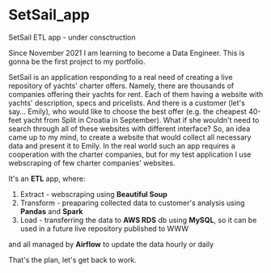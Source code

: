 # SetSail_app
SetSail ETL app - under consctruction

Since November 2021 I am learning to become a Data Engineer.
This is gonna be the first project to my portfolio.

SetSail is an application responding to a real need of creating a live repository of yachts' charter offers.
Namely, there are thousands of companies offering their yachts for rent. Each of them having a website with yachts' description, specs and pricelists.
And there is a customer (let's say... Emily), who would like to choose the best offer (e.g. the cheapest 40-feet yacht from Split in Croatia in September).
What if she wouldn't need to search through all of these websites with different interface?
So, an idea came up to my mind, to create a website that would collect all necessary data and present it to Emily.
In the real world such an app requires a cooperation with the charter companies, but for my test application I use webscraping of few charter companies' websites.

It's an **ETL** app, where:
1) Extract - webscraping using **Beautiful Soup**
2) Transform - preaparing collected data to customer's analysis using **Pandas** and **Spark**
3) Load - transferring the data to **AWS RDS** db using **MySQL**, so it can be used in a future live repository published to WWW

and all managed by **Airflow** to update the data hourly or daily


That's the plan, let's get back to work.
